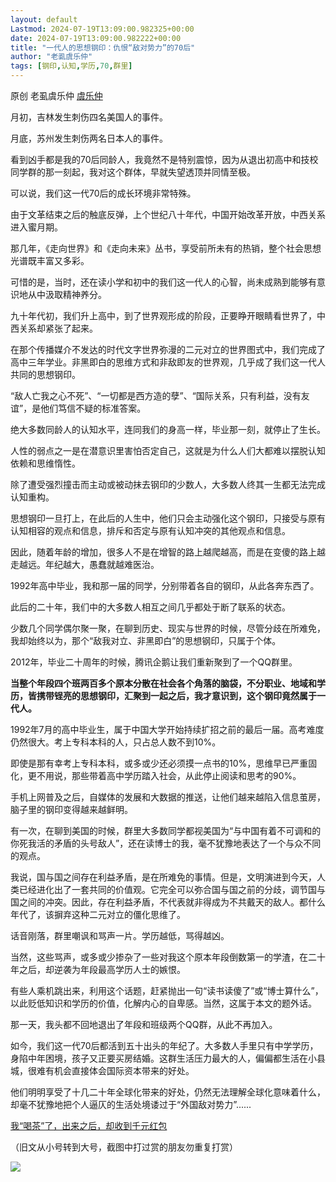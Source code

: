 ```yaml
---
layout: default
Lastmod: 2024-07-19T13:09:00.982325+00:00
date: 2024-07-19T13:09:00.982222+00:00
title: "一代人的思想钢印：仇恨“敌对势力”的70后"
author: "老虱虞乐仲"
tags: [钢印,认知,学历,70,群里]
---
```


原创 老虱虞乐仲 [虞乐仲](javascript:void(0);)

月初，吉林发生刺伤四名美国人的事件。

月底，苏州发生刺伤两名日本人的事件。

看到凶手都是我的70后同龄人，我竟然不是特别震惊，因为从退出初高中和技校同学群的那一刻起，我对这个群体，早就失望透顶并同情至极。  

可以说，我们这一代70后的成长环境非常特殊。

由于文革结束之后的触底反弹，上个世纪八十年代，中国开始改革开放，中西关系进入蜜月期。

那几年，《走向世界》和《走向未来》丛书，享受前所未有的热销，整个社会思想光谱既丰富又多彩。

可惜的是，当时，还在读小学和初中的我们这一代人的心智，尚未成熟到能够有意识地从中汲取精神养分。

九十年代初，我们升上高中，到了世界观形成的阶段，正要睁开眼睛看世界了，中西关系却紧张了起来。

在那个传播媒介不发达的时代文字世界弥漫的二元对立的世界图式中，我们完成了高中三年学业。非黑即白的思维方式和非敌即友的世界观，几乎成了我们这一代人共同的思想钢印。

“敌人亡我之心不死”、“一切都是西方造的孽”、“国际关系，只有利益，没有友谊”，是他们笃信不疑的标准答案。

绝大多数同龄人的认知水平，连同我们的身高一样，毕业那一刻，就停止了生长。

人性的弱点之一是在潜意识里害怕否定自己，这就是为什么人们大都难以摆脱认知依赖和思维惰性。

除了遭受强烈撞击而主动或被动抹去钢印的少数人，大多数人终其一生都无法完成认知重构。

思想钢印一旦打上，在此后的人生中，他们只会主动强化这个钢印，只接受与原有认知相容的观点和信息，排斥和否定与原有认知冲突的其他观点和信息。

因此，随着年龄的增加，很多人不是在增智的路上越爬越高，而是在变傻的路上越走越远。年纪越大，愚蠢就越难医治。

1992年高中毕业，我和那一届的同学，分别带着各自的钢印，从此各奔东西了。  

此后的二十年，我们中的大多数人相互之间几乎都处于断了联系的状态。

少数几个同学偶尔聚一聚，在聊到历史、现实与世界的时候，尽管分歧在所难免，我却始终以为，那个“敌我对立、非黑即白”的思想钢印，只属于个体。  

2012年，毕业二十周年的时候，腾讯企鹅让我们重新聚到了一个QQ群里。  

**当整个年段四个班两百多个原本分散在社会各个角落的脑袋，不分职业、地域和学历，皆携带锃亮的思想钢印，汇聚到一起之后，我才意识到，这个钢印竟然属于一代人。**

1992年7月的高中毕业生，属于中国大学开始持续扩招之前的最后一届。高考难度仍然很大。考上专科本科的人，只占总人数不到10%。  

即使是那有幸考上专科本科，或多或少还必须摸一点书的10%，思维早已严重固化，更不用说，那些带着高中学历踏入社会，从此停止阅读和思考的90%。

手机上网普及之后，自媒体的发展和大数据的推送，让他们越来越陷入信息茧房，脑子里的钢印变得越来越鲜明。

有一次，在聊到美国的时候，群里大多数同学都视美国为“与中国有着不可调和的你死我活的矛盾的头号敌人”，还在读博士的我，毫不犹豫地表达了一个与众不同的观点。

我说，国与国之间存在利益矛盾，是在所难免的事情。但是，文明演进到今天，人类已经进化出了一套共同的价值观。它完全可以弥合国与国之前的分歧，调节国与国之间的冲突。因此，存在利益矛盾，不代表就非得成为不共戴天的敌人。都什么年代了，该摒弃这种二元对立的僵化思维了。

话音刚落，群里嘲讽和骂声一片。学历越低，骂得越凶。

当然，这些骂声，或多或少掺杂了一些对我这个原本年段倒数第一的学渣，在二十年之后，却逆袭为年段最高学历人士的嫉恨。

有些人乘机跳出来，利用这个话题，赶紧抛出一句“读书读傻了”或“博士算什么”，以此贬低知识和学历的价值，化解内心的自卑感。当然，这属于本文的题外话。

那一天，我头都不回地退出了年段和班级两个QQ群，从此不再加入。

如今，我们这一代70后都活到五十出头的年纪了。大多数人手里只有中学学历，身陷中年困境，孩子又正要买房结婚。这群生活压力最大的人，偏偏都生活在小县城，很难有机会直接体会国际资本带来的好处。

他们明明享受了十几二十年全球化带来的好处，仍然无法理解全球化意味着什么，却毫不犹豫地把个人逼仄的生活处境诿过于“外国敌对势力”......

[我“喝茶”了，出来之后，却收到千元红包](http://mp.weixin.qq.com/s?__biz=MzIzNDgwMjc5NQ==&mid=2247500824&idx=1&sn=66779b9839d39702cb7e1b6f2b9e7716&chksm=e8f25f1cdf85d60a123c59ac90fce76007614f6a264eac142231988edbee5a87dfa151a9fbde&scene=21#wechat_redirect)  

（旧文从小号转到大号，截图中打过赏的朋友勿重复打赏）

![](https://images.weserv.nl/?url=https%3A//mmbiz.qpic.cn/sz_mmbiz_png/5tVMVmGdWPpGrTDVcqzgfuLc7uPtFb2a5OZgsNqHJwWDuy4ia876CMrHMHpFjI9smfFPVb2qjAnick4rfxPl0kbw/640%3Fwx_fmt%3Dpng%26from%3Dappmsg)

